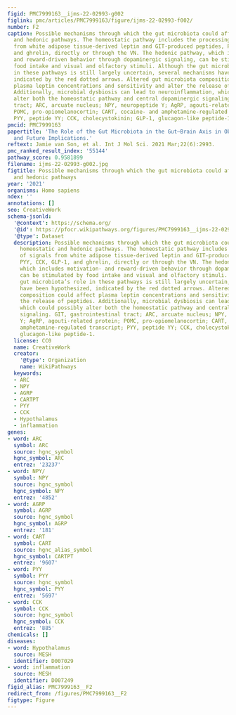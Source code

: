 ```yaml
---
figid: PMC7999163__ijms-22-02993-g002
figlink: pmc/articles/PMC7999163/figure/ijms-22-02993-f002/
number: F2
caption: Possible mechanisms through which the gut microbiota could affect the homeostatic
  and hedonic pathways. The homeostatic pathway includes the processing of signals
  from white adipose tissue-derived leptin and GIT-produced peptides, PYY, CCK, GLP-1,
  and ghrelin, directly or through the VN. The hedonic pathway, which includes motivation-
  and reward-driven behavior through dopaminergic signaling, can be stimulated by
  food intake and visual and olfactory stimuli. Although the gut microbiota’s role
  in these pathways is still largely uncertain, several mechanisms have been hypothesized,
  indicated by the red dotted arrows. Altered gut microbiota composition could affect
  plasma leptin concentrations and sensitivity and alter the release of peptides.
  Additionally, microbial dysbiosis can lead to neuroinflammation, which could possibly
  alter both the homeostatic pathway and central dopaminergic signaling. GIT, gastrointestinal
  tract; ARC, arcuate nucleus; NPY, neuropeptide Y; AgRP, agouti-related protein;
  POMC, pro-opiomelanocortin; CART, cocaine- and amphetamine-regulated transcript;
  PYY, peptide YY; CCK, cholecystokinin; GLP-1, glucagon-like peptide-1.
pmcid: PMC7999163
papertitle: 'The Role of the Gut Microbiota in the Gut–Brain Axis in Obesity: Mechanisms
  and Future Implications.'
reftext: Jamie van Son, et al. Int J Mol Sci. 2021 Mar;22(6):2993.
pmc_ranked_result_index: '55144'
pathway_score: 0.9581899
filename: ijms-22-02993-g002.jpg
figtitle: Possible mechanisms through which the gut microbiota could affect the homeostatic
  and hedonic pathways
year: '2021'
organisms: Homo sapiens
ndex: ''
annotations: []
seo: CreativeWork
schema-jsonld:
  '@context': https://schema.org/
  '@id': https://pfocr.wikipathways.org/figures/PMC7999163__ijms-22-02993-g002.html
  '@type': Dataset
  description: Possible mechanisms through which the gut microbiota could affect the
    homeostatic and hedonic pathways. The homeostatic pathway includes the processing
    of signals from white adipose tissue-derived leptin and GIT-produced peptides,
    PYY, CCK, GLP-1, and ghrelin, directly or through the VN. The hedonic pathway,
    which includes motivation- and reward-driven behavior through dopaminergic signaling,
    can be stimulated by food intake and visual and olfactory stimuli. Although the
    gut microbiota’s role in these pathways is still largely uncertain, several mechanisms
    have been hypothesized, indicated by the red dotted arrows. Altered gut microbiota
    composition could affect plasma leptin concentrations and sensitivity and alter
    the release of peptides. Additionally, microbial dysbiosis can lead to neuroinflammation,
    which could possibly alter both the homeostatic pathway and central dopaminergic
    signaling. GIT, gastrointestinal tract; ARC, arcuate nucleus; NPY, neuropeptide
    Y; AgRP, agouti-related protein; POMC, pro-opiomelanocortin; CART, cocaine- and
    amphetamine-regulated transcript; PYY, peptide YY; CCK, cholecystokinin; GLP-1,
    glucagon-like peptide-1.
  license: CC0
  name: CreativeWork
  creator:
    '@type': Organization
    name: WikiPathways
  keywords:
  - ARC
  - NPY
  - AGRP
  - CARTPT
  - PYY
  - CCK
  - Hypothalamus
  - inflammation
genes:
- word: ARC
  symbol: ARC
  source: hgnc_symbol
  hgnc_symbol: ARC
  entrez: '23237'
- word: NPY/
  symbol: NPY
  source: hgnc_symbol
  hgnc_symbol: NPY
  entrez: '4852'
- word: AGRP
  symbol: AGRP
  source: hgnc_symbol
  hgnc_symbol: AGRP
  entrez: '181'
- word: CART
  symbol: CART
  source: hgnc_alias_symbol
  hgnc_symbol: CARTPT
  entrez: '9607'
- word: PYY
  symbol: PYY
  source: hgnc_symbol
  hgnc_symbol: PYY
  entrez: '5697'
- word: ССК
  symbol: CCK
  source: hgnc_symbol
  hgnc_symbol: CCK
  entrez: '885'
chemicals: []
diseases:
- word: Hypothalamus
  source: MESH
  identifier: D007029
- word: inflammation
  source: MESH
  identifier: D007249
figid_alias: PMC7999163__F2
redirect_from: /figures/PMC7999163__F2
figtype: Figure
---
```


